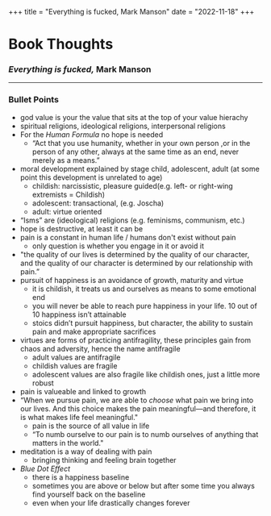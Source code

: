 +++
title = "Everything is fucked, Mark Manson"
date = "2022-11-18"
+++

# Book Thoughts 
### _Everything is fucked,_ Mark Manson
<hr>

### Bullet Points
- god value is your the value that sits at the top of your value hierachy 
- spiritual religions, ideological religions, interpersonal religions
- For the _Human Formula_ no hope is needed
    - “Act that you use humanity, whether in your own person ,or in the person of any other, always at the same time as an end, never merely as a means.”
- moral development explained by stage child, adolescent, adult (at some point this development is unrelated to age)
    - childish: narcissistic, pleasure guided(e.g. left- or right-wing extremists = Childish)
    - adolescent: transactional, (e.g. Joscha)
    - adult: virtue oriented
- “Isms” are (ideological) religions (e.g. feminisms, communism, etc.)
- hope is destructive, at least it can be
- pain is a constant in human life / humans don't exist without pain
    - only question is whether you engage in it or avoid it 
- "the quality of our lives is determined by the quality of our character, and the quality of our character is determined by our relationship with pain.”
- pursuit of happiness is an avoidance of growth, maturity and virtue
    - it is childish, it treats us and ourselves as means to some emotional end
    - you will never be able to reach pure happiness in your life. 10 out of 10 happiness isn’t attainable
    - stoics didn’t pursuit happiness, but character, the ability to sustain pain and make appropriate sacrifices
- virtues are forms of practicing antifragility, these principles gain from chaos and adversity, hence the name antifragile
    - adult values are antifragile
    - childish values are fragile
    - adolescent values are also fragile like childish ones, just a little more robust
- pain is valueable and linked to growth
- “When we pursue pain, we are able to _choose_ what pain we bring into our lives. And this choice makes the pain meaningful—and therefore, it is what makes life feel meaningful." 
    - pain is the source of all value in life
    - “To numb ourselve to our pain is to numb ourselves of anything that matters in the world."
- meditation is a way of dealing with pain
    - bringing thinking and feeling brain together 
- _Blue Dot Effect_
    - there is a happiness baseline 
    - sometimes you are above or below but after some time you always find yourself back on the baseline 
    - even when your life drastically changes forever